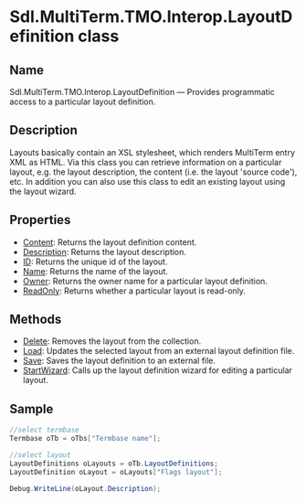 # Sdl.MultiTerm.TMO.Interop.LayoutDefinition class

## Name

Sdl.MultiTerm.TMO.Interop.LayoutDefinition —          Provides programmatic access to a particular layout definition.

## Description

Layouts basically contain an XSL stylesheet, which renders MultiTerm entry XML as HTML. Via this class you can retrieve information on a particular layout, e.g. the layout description, the content (i.e. the layout 'source code'), etc. In addition you can also use this class to edit an existing layout using the layout wizard.


## Properties

* [Content](Sdl.MultiTerm.TMO.Interop.LayoutDefinition.Content.md): Returns the layout definition content.
* [Description](Sdl.MultiTerm.TMO.Interop.LayoutDefinition.Description.md): Returns the layout description.
* [ID](Sdl.MultiTerm.TMO.Interop.LayoutDefinition.ID.md): Returns the unique id of the layout.
* [Name](Sdl.MultiTerm.TMO.Interop.LayoutDefinition.Name.md): Returns the name of the layout.
* [Owner](Sdl.MultiTerm.TMO.Interop.LayoutDefinition.Owner.md): Returns the owner name for a particular layout definition.
* [ReadOnly](Sdl.MultiTerm.TMO.Interop.LayoutDefinition.ReadOnly.md): Returns whether a particular layout is read-only.


## Methods

* [Delete](Sdl.MultiTerm.TMO.Interop.LayoutDefinition.Delete.md): Removes the layout from the collection.
* [Load](Sdl.MultiTerm.TMO.Interop.LayoutDefinition.Load.md): Updates the selected layout from an external layout definition file.
* [Save](Sdl.MultiTerm.TMO.Interop.LayoutDefinition.Save.md): Saves the layout definition to an external file.
* [StartWizard](Sdl.MultiTerm.TMO.Interop.LayoutDefinition.StartWizard.md): Calls up the layout definition wizard for editing a particular layout.

## Sample


```cs
//select termbase
Termbase oTb = oTbs["Termbase name"];

//select layout
LayoutDefinitions oLayouts = oTb.LayoutDefinitions;
LayoutDefinition oLayout = oLayouts["Flags layout"];

Debug.WriteLine(oLayout.Description);
```

